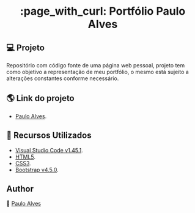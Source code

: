 <h1 align="center">:page_with_curl: Portfólio Paulo Alves</h1>

## :computer: Projeto
Repositório com código fonte de uma página web pessoal, projeto tem como objetivo a representação de meu portfólio, 
o mesmo está sujeito a alterações constantes conforme necessário.

## :earth_americas: Link do projeto
- [Paulo Alves](https://pauloalves8039.github.io/portfolio/).

## :wrench: Recursos Utilizados
- [Visual Studio Code v1.45.1](https://code.visualstudio.com/).
- [HTML5](https://www.w3schools.com/html/).
- [CSS3](https://www.w3schools.com/css/).
- [Bootstrap v4.5.0](https://getbootstrap.com/docs/4.5/getting-started/introduction/).

## Author
:boy: [Paulo Alves](https://github.com/PauloAlves8039)
